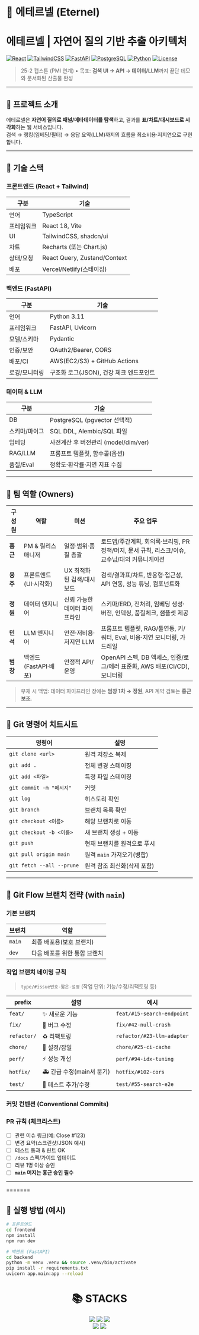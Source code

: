 # 💎 에테르넬 (Eternel)

# 에테르넬 | 자연어 질의 기반 추출 아키텍처

[![React](https://img.shields.io/badge/React-18-61DAFB)](https://react.dev/)
[![TailwindCSS](https://img.shields.io/badge/TailwindCSS-3-38B2AC)](https://tailwindcss.com/)
[![FastAPI](https://img.shields.io/badge/FastAPI-0.11x-009688)](https://fastapi.tiangolo.com/)
[![PostgreSQL](https://img.shields.io/badge/PostgreSQL-16-336791)](https://www.postgresql.org/)
[![Python](https://img.shields.io/badge/Python-3.11-3776AB)](https://www.python.org/)
[![License](https://img.shields.io/badge/License-MIT-blue)](#)

> 25-2 캡스톤 (PMI 연계) • 목표: **검색 UI → API → 데이터/LLM**까지 끝단 데모와 문서화된 산출물 완성

---

## 📌 프로젝트 소개

에테르넬은 **자연어 질의로 패널/메타데이터를 탐색**하고, 결과를 **표/차트/대시보드로 시각화**하는 웹 서비스입니다.  
검색 → 랭킹(임베딩/필터) → 응답 요약(LLM)까지의 흐름을 최소비용·저지연으로 구현합니다.

---

## 🧰 기술 스택

### 프론트엔드 (React + Tailwind)

| 구분       | 기술                         |
| ---------- | ---------------------------- |
| 언어       | TypeScript                   |
| 프레임워크 | React 18, Vite               |
| UI         | TailwindCSS, shadcn/ui       |
| 차트       | Recharts (또는 Chart.js)     |
| 상태/요청  | React Query, Zustand/Context |
| 배포       | Vercel/Netlify(스테이징)     |

### 백엔드 (FastAPI)

| 구분          | 기술                                    |
| ------------- | --------------------------------------- |
| 언어          | Python 3.11                             |
| 프레임워크    | FastAPI, Uvicorn                        |
| 모델/스키마   | Pydantic                                |
| 인증/보안     | OAuth2/Bearer, CORS                     |
| 배포/CI       | AWS(EC2/S3) + GitHub Actions            |
| 로깅/모니터링 | 구조화 로그(JSON), 건강 체크 엔드포인트 |

### 데이터 & LLM

| 구분          | 기술                                 |
| ------------- | ------------------------------------ |
| DB            | PostgreSQL (pgvector 선택적)         |
| 스키마/마이그 | SQL DDL, Alembic/SQL 파일            |
| 임베딩        | 사전계산 후 버전관리 (model/dim/ver) |
| RAG/LLM       | 프롬프트 템플릿, 함수콜(옵션)        |
| 품질/Eval     | 정확도·환각률·지연 지표 수집         |

---

## 👥 팀 역할 (Owners)

| 구성원   | 역할                  | 미션                          | 주요 업무                                                                                      |
| -------- | --------------------- | ----------------------------- | ---------------------------------------------------------------------------------------------- |
| **홍근** | PM & 릴리스 매니저    | 일정·범위·품질 총괄           | 로드맵/주간계획, 회의록·브리핑, PR 정책/머지, 문서 규칙, 리스크/이슈, 교수님/대외 커뮤니케이션 |
| **용주** | 프론트엔드(UI·시각화) | UX 최적화된 검색/대시보드     | 검색/결과표/차트, 반응형·접근성, API 연동, 성능 튜닝, 컴포넌트화                               |
| **정원** | 데이터 엔지니어       | 신뢰 가능한 데이터 파이프라인 | 스키마/ERD, 전처리, 임베딩 생성·버전, 인덱싱, 품질체크, 샘플셋 제공                            |
| **민석** | LLM 엔지니어          | 안전·저비용·저지연 LLM        | 프롬프트 템플릿, RAG/툴연동, 키/쿼터, Eval, 비용·지연 모니터링, 가드레일                       |
| **범창** | 백엔드(FastAPI·배포)  | 안정적 API/운영               | OpenAPI 스펙, DB 액세스, 인증/로그/에러 표준화, AWS 배포(CI/CD), 모니터링                      |

> 부재 시 백업: 데이터 파이프라인 장애는 **범창 1차 → 정원**, API 계약 검토는 **홍근 보조**.

---

## 🧭 Git 명령어 치트시트

| 명령어                    | 설명                        |
| ------------------------- | --------------------------- |
| `git clone <url>`         | 원격 저장소 복제            |
| `git add .`               | 전체 변경 스테이징          |
| `git add <파일>`          | 특정 파일 스테이징          |
| `git commit -m "메시지"`  | 커밋                        |
| `git log`                 | 히스토리 확인               |
| `git branch`              | 브랜치 목록 확인            |
| `git checkout <이름>`     | 해당 브랜치로 이동          |
| `git checkout -b <이름>`  | 새 브랜치 생성 + 이동       |
| `git push`                | 현재 브랜치를 원격으로 푸시 |
| `git pull origin main`    | 원격 `main` 가져오기(병합)  |
| `git fetch --all --prune` | 원격 참조 최신화(삭제 포함) |

---

## 🌿 Git Flow 브랜치 전략 (with `main`)

### 기본 브랜치

| 브랜치 | 역할                         |
| ------ | ---------------------------- |
| `main` | 최종 배포용(보호 브랜치)     |
| `dev`  | 다음 배포를 위한 통합 브랜치 |

### 작업 브랜치 네이밍 규칙

> `type/#issue번호-짧은-설명` (작업 단위: 기능/수정/리팩토링 등)

| prefix      | 설명                      | 예시                       |
| ----------- | ------------------------- | -------------------------- |
| `feat/`     | ✨ 새로운 기능            | `feat/#15-search-endpoint` |
| `fix/`      | 🐛 버그 수정              | `fix/#42-null-crash`       |
| `refactor/` | ♻️ 리팩토링               | `refactor/#23-llm-adapter` |
| `chore/`    | 🧹 설정/잡일              | `chore/#25-ci-cache`       |
| `perf/`     | ⚡ 성능 개선              | `perf/#94-idx-tuning`      |
| `hotfix/`   | 🚑 긴급 수정(main서 분기) | `hotfix/#102-cors`         |
| `test/`     | 🧪 테스트 추가/수정       | `test/#55-search-e2e`      |

### 커밋 컨벤션 (Conventional Commits)

### PR 규칙 (체크리스트)

- [ ] 관련 이슈 링크(예: Close #123)
- [ ] 변경 요약(스크린샷/JSON 예시)
- [ ] 테스트 통과 & 린트 OK
- [ ] `/docs` 스펙/가이드 업데이트
- [ ] 리뷰 1명 이상 승인
- [ ] **`main` 머지는 홍근 승인 필수**

---
=======
## 🚀 실행 방법 (예시)
```bash
# 프론트엔드
cd frontend
npm install
npm run dev

# 백엔드 (FastAPI)
cd backend
python -m venv .venv && source .venv/bin/activate
pip install -r requirements.txt
uvicorn app.main:app --reload
```

<div align=center><h1>📚 STACKS</h1></div>

<div align=center> 
  <img src="https://img.shields.io/badge/claude-E34F26?style=for-the-badge&logo=claude&logoColor=white">
<img src="https://img.shields.io/badge/TailwindCss-181717?style=for-the-badge&logo=Tailwindcss&logoColor=white">
<img src="https://img.shields.io/badge/React-3776AB?style=for-the-badge&logo=React&logoColor=white">
    <br>
  <img src="https://img.shields.io/badge/github-181717?style=for-the-badge&logo=github&logoColor=white">
  <img src="https://img.shields.io/badge/git-F05032?style=for-the-badge&logo=git&logoColor=white">
  <br>
</div>
